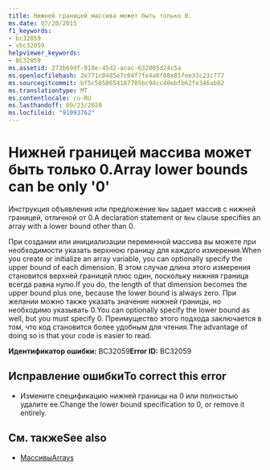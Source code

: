 ```yaml
---
title: Нижней границей массива может быть только 0.
ms.date: 07/20/2015
f1_keywords:
- bc32059
- vbc32059
helpviewer_keywords:
- BC32059
ms.assetid: 273b69df-910e-45d2-acac-632005d24c5a
ms.openlocfilehash: 2e771c0485e7c04f7fe4a0f08e85fee33c23c777
ms.sourcegitcommit: bf5c5850654187705bc94cc40ebfb62fe346ab02
ms.translationtype: MT
ms.contentlocale: ru-RU
ms.lasthandoff: 09/23/2020
ms.locfileid: "91093762"
---
```

# <a name="array-lower-bounds-can-be-only-0"></a><span data-ttu-id="05005-102">Нижней границей массива может быть только 0.</span><span class="sxs-lookup"><span data-stu-id="05005-102">Array lower bounds can be only '0'</span></span>

<span data-ttu-id="05005-103">Инструкция объявления или предложение `New` задает массив с нижней границей, отличной от 0.</span><span class="sxs-lookup"><span data-stu-id="05005-103">A declaration statement or `New` clause specifies an array with a lower bound other than 0.</span></span>  
  
 <span data-ttu-id="05005-104">При создании или инициализации переменной массива вы можете при необходимости указать верхнюю границу для каждого измерения.</span><span class="sxs-lookup"><span data-stu-id="05005-104">When you create or initialize an array variable, you can optionally specify the upper bound of each dimension.</span></span> <span data-ttu-id="05005-105">В этом случае длина этого измерения становится верхней границей плюс один, поскольку нижняя граница всегда равна нулю.</span><span class="sxs-lookup"><span data-stu-id="05005-105">If you do, the length of that dimension becomes the upper bound plus one, because the lower bound is always zero.</span></span> <span data-ttu-id="05005-106">При желании можно также указать значение нижней границы, но необходимо указывать 0.</span><span class="sxs-lookup"><span data-stu-id="05005-106">You can optionally specify the lower bound as well, but you must specify 0.</span></span> <span data-ttu-id="05005-107">Преимущество этого подхода заключается в том, что код становится более удобным для чтения.</span><span class="sxs-lookup"><span data-stu-id="05005-107">The advantage of doing so is that your code is easier to read.</span></span>  
  
 <span data-ttu-id="05005-108">**Идентификатор ошибки:** BC32059</span><span class="sxs-lookup"><span data-stu-id="05005-108">**Error ID:** BC32059</span></span>  
  
## <a name="to-correct-this-error"></a><span data-ttu-id="05005-109">Исправление ошибки</span><span class="sxs-lookup"><span data-stu-id="05005-109">To correct this error</span></span>  
  
- <span data-ttu-id="05005-110">Измените спецификацию нижней границы на 0 или полностью удалите ее.</span><span class="sxs-lookup"><span data-stu-id="05005-110">Change the lower bound specification to 0, or remove it entirely.</span></span>  
  
## <a name="see-also"></a><span data-ttu-id="05005-111">См. также</span><span class="sxs-lookup"><span data-stu-id="05005-111">See also</span></span>

- [<span data-ttu-id="05005-112">Массивы</span><span class="sxs-lookup"><span data-stu-id="05005-112">Arrays</span></span>](../programming-guide/language-features/arrays/index.md)
